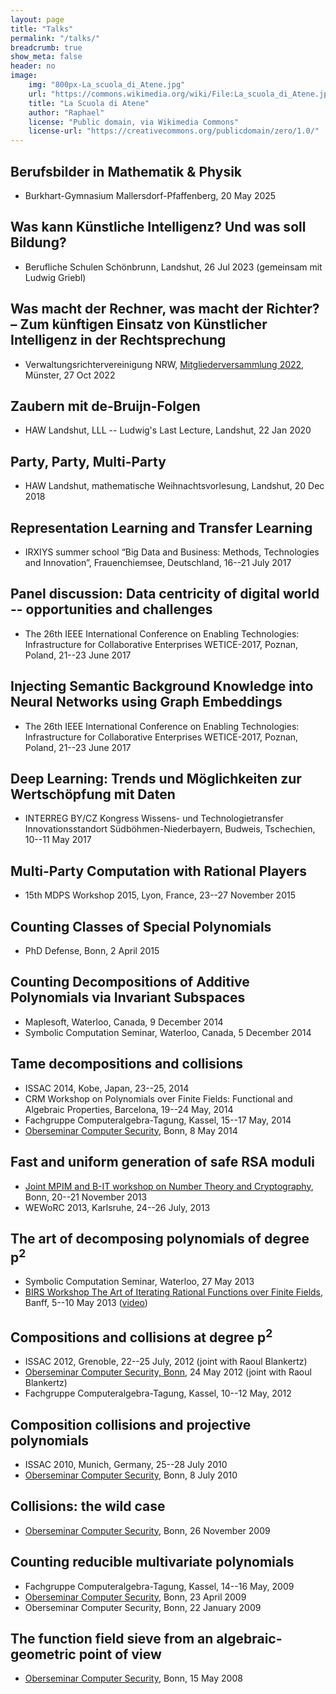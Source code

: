 ```yaml
---
layout: page
title: "Talks"
permalink: "/talks/"
breadcrumb: true
show_meta: false
header: no
image:
    img: "800px-La_scuola_di_Atene.jpg"
    url: "https://commons.wikimedia.org/wiki/File:La_scuola_di_Atene.jpg"
    title: "La Scuola di Atene"
    author: "Raphael"
    license: "Public domain, via Wikimedia Commons"
    license-url: "https://creativecommons.org/publicdomain/zero/1.0/"
---
```


## Berufsbilder in Mathematik & Physik

- Burkhart-Gymnasium Mallersdorf-Pfaffenberg, 20 May 2025

## Was kann Künstliche Intelligenz? Und was soll Bildung?

- Berufliche Schulen Schönbrunn, Landshut, 26 Jul 2023 (gemeinsam mit
  Ludwig Griebl)

## Was macht der Rechner, was macht der Richter? – Zum künftigen Einsatz von Künstlicher Intelligenz in der Rechtsprechung

- Verwaltungsrichtervereinigung NRW, [Mitgliederversammlung 2022](https://vrv-nrw.de/2022/10/25/einladung-zur-mitgliederversammlung-am-27-10-2022/), Münster, 27 Oct 2022

## Zaubern mit de-Bruijn-Folgen

- HAW Landshut, LLL -- Ludwig's Last Lecture, Landshut, 22 Jan 2020

## Party, Party, Multi-Party

- HAW Landshut, mathematische Weihnachtsvorlesung, Landshut, 20 Dec 2018

## Representation Learning and Transfer Learning

- IRXIYS summer school “Big Data and Business: Methods, Technologies
  and Innovation”, Frauenchiemsee, Deutschland, 16--21 July 2017


## Panel discussion: Data centricity of digital world -- opportunities and challenges

- The 26th IEEE International Conference on Enabling Technologies:
  Infrastructure for Collaborative Enterprises WETICE-2017, Poznan,
  Poland, 21--23 June 2017


## Injecting Semantic Background Knowledge into Neural Networks using Graph Embeddings

- The 26th IEEE International Conference on Enabling Technologies:
  Infrastructure for Collaborative Enterprises WETICE-2017, Poznan,
  Poland, 21--23 June 2017


## Deep Learning: Trends und Möglichkeiten zur Wertschöpfung mit Daten

- INTERREG BY/CZ Kongress Wissens- und Technologietransfer
  Innovationsstandort Südböhmen-Niederbayern, Budweis, Tschechien,
  10--11 May 2017


## Multi-Party Computation with Rational Players

- 15th MDPS Workshop 2015, Lyon, France, 23--27 November 2015


## Counting Classes of Special Polynomials

- PhD Defense, Bonn, 2 April 2015


## Counting Decompositions of Additive Polynomials via Invariant Subspaces

- Maplesoft, Waterloo, Canada, 9 December 2014
- Symbolic Computation Seminar, Waterloo, Canada, 5 December 2014


## Tame decompositions and collisions

- ISSAC 2014, Kobe, Japan, 23--25, 2014
- CRM Workshop on Polynomials over Finite Fields: Functional and
  Algebraic Properties, Barcelona, 19--24 May, 2014
- Fachgruppe Computeralgebra-Tagung, Kassel, 15--17 May, 2014
- [Oberseminar Computer Security](https://cosec.bit.uni-bonn.de/students/teaching/14ss/14ss-cosec-talks/ziegler0/), Bonn, 8 May 2014


## Fast and uniform generation of safe RSA moduli

- [Joint MPIM and B-IT workshop on Number Theory and Cryptography](https://cosec.bit.uni-bonn.de/students/events/mpimbit/), Bonn, 20--21 November 2013
- WEWoRC 2013, Karlsruhe, 24--26 July, 2013


## The art of decomposing polynomials of degree p<sup>2</sup>

- Symbolic Computation Seminar, Waterloo, 27 May
		  2013
- <a href="https://www.birs.ca/events/2013/5-day-workshops/13w5141">BIRS Workshop The Art of Iterating Rational Functions over Finite
Fields</a>, Banff, 5--10 May 2013
		  (<a href="http://www.birs.ca/events/2013/5-day-workshops/13w5141/videos/watch/201305061410-Ziegler.mp4">video</a>)


## Compositions and collisions at degree p<sup>2</sup>

- ISSAC 2012, Grenoble, 22--25 July, 2012 (joint with Raoul
		  Blankertz)
- <a href="http://cosec.bit.uni-bonn.de/students/teaching/12ss/12ss-cosec-talks/blankertzziegler/">Oberseminar Computer Security, Bonn</a>, 24 May 2012 (joint with Raoul
		  Blankertz)
- Fachgruppe Computeralgebra-Tagung, Kassel,
		  10--12 May, 2012


## Composition collisions and projective polynomials

- ISSAC 2010, Munich, Germany, 25--28 July
		  2010
- <a href="http://cosec.bit.uni-bonn.de/students/teaching/10ss/10ss-cosec-talks/counting0/">Oberseminar
		    Computer Security</a>, Bonn, 8 July 2010


## Collisions: the wild case

- <a href="http://cosec.bit.uni-bonn.de/students/teaching/09ws/09ws-cosec-talks/counting/">
		    Oberseminar Computer Security</a>, Bonn, 26 November 2009


## Counting reducible multivariate polynomials

- Fachgruppe Computeralgebra-Tagung, Kassel,
		  14--16 May, 2009
- <a href="http://cosec.bit.uni-bonn.de/students/teaching/09ss/09ss-cosec-talks/polynomial/">Oberseminar
		    Computer Security</a>, Bonn, 23 April 2009
- Oberseminar Computer Security, Bonn, 22 January
		  2009


## The function field sieve from an algebraic-geometric point of view

- <a href="http://cosec.bit.uni-bonn.de/students/teaching/08ss/08ss-cosec-talks/nfs/">
		    Oberseminar Computer Security</a>, Bonn, 15 May 2008
